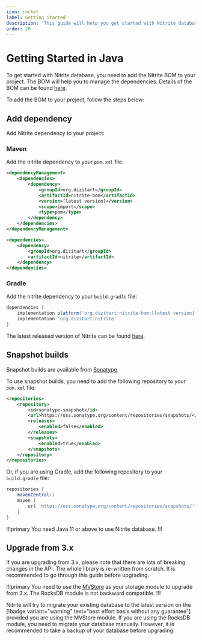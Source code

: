 ```yaml
---
icon: rocket
label: Getting Started
description: 'This guide will help you get started with Nitrite database. It will show you how to create a database, create a collection, insert documents, and query documents in Java.'
order: 20
---
```


# Getting Started in Java

To get started with Nitrite database, you need to add the Nitrite BOM to your project. The BOM will help you to manage the dependencies. Details of the BOM can be found [here](modules/module-system.md#nitrite-bill-of-materials).

To add the BOM to your project, follow the steps below:

## Add dependency

Add Nitrite dependency to your project:

### Maven

Add the nitrite dependency to your `pom.xml` file:

```xml
<dependencyManagement>
    <dependencies>
        <dependency>
            <groupId>org.dizitart</groupId>
            <artifactId>nitrite-bom</artifactId>
            <version>[latest version]</version>
            <scope>import</scope>
            <type>pom</type>
        </dependency>
    </dependencies>
</dependencyManagement>

<dependencies>
    <dependency>
        <groupId>org.dizitart</groupId>
        <artifactId>nitrite</artifactId>
    </dependency>
</dependencies>
```

### Gradle

Add the nitrite dependency to your `build.gradle` file:

```groovy
dependencies {
    implementation platform('org.dizitart:nitrite-bom:[latest version]')
    implementation 'org.dizitart:nitrite'
}
```

The latest released version of Nitrite can be found [here](https://mvnrepository.com/artifact/org.dizitart/nitrite).


## Snapshot builds

Snapshot builds are available from [Sonatype](https://oss.sonatype.org/content/repositories/snapshots/org/dizitart/nitrite-bom/).

To use snapshot builds, you need to add the following repository to your `pom.xml` file:

```xml
<repositories>
    <repository>
        <id>sonatype-snapshot</id>
        <url>https://oss.sonatype.org/content/repositories/snapshots/</url>
        <releases>
            <enabled>false</enabled>
        </releases>
        <snapshots>
            <enabled>true</enabled>
        </snapshots>
    </repository>
</repositories>
```

Or, if you are using Gradle, add the following repository to your `build.gradle` file:

```groovy
repositories {
    mavenCentral()
    maven {
        url 'https://oss.sonatype.org/content/repositories/snapshots/'
    }
}
```

!!!primary
You need Java 11 or above to use Nitrite database.
!!!

## Upgrade from 3.x

If you are upgrading from 3.x, please note that there are lots of breaking changes in the API. The whole library is re-written from scratch. It is recommended to go through this guide before upgrading. 

!!!primary
You need to use the [MVStore](modules/store-modules/mvstore.md) as your storage module to upgrade from 3.x. The RocksDB module is not backward compatible.
!!!

Nitrite will try to migrate your existing database to the latest version on the [!badge variant="warning" text="best effort basis without any guarantee"] provided you are using the MVStore module. If you are using the RocksDB module, you need to migrate your database manually. However, it is recommended to take a backup of your database before upgrading.